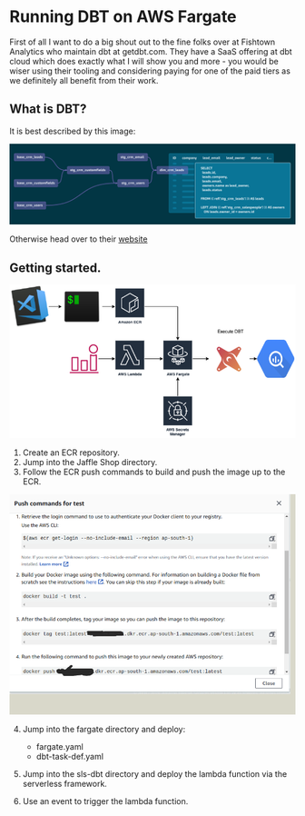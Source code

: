 # Running DBT on AWS Fargate

First of all I want to do a big shout out to the fine folks over at Fishtown Analytics who maintain dbt at getdbt.com. They have a SaaS offering at dbt cloud which does exactly what I will show you and more - you would be wiser using their tooling and considering paying for one of the paid tiers as we definitely all benefit from their work.

## What is DBT?

It is best described by this image:

![DBT Flow](images/dbt_flows.png)

Otherwise head over to their [website](https://www.getdbt.com/)

## Getting started.

![Architecture Overview](images/fargate_architecture.png)

1. Create an ECR repository.
2. Jump into the Jaffle Shop directory.
3. Follow the ECR push commands to build and push the image up to the ECR.

![ECR push command examples](images/ecr_push_commands.png)

4. Jump into the fargate directory and deploy:

    - fargate.yaml
    - dbt-task-def.yaml

5. Jump into the sls-dbt directory and deploy the lambda function via the serverless framework.
6. Use an event to trigger the lambda function.

